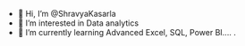 - 👋 Hi, I’m @ShravyaKasarla
- 👀 I’m interested in Data analytics
- 🌱 I’m currently learning Advanced Excel, SQL, Power BI....
.

<!---
ShravyaKasarla/ShravyaKasarla is a ✨ special ✨ repository because its `README.md` (this file) appears on your GitHub profile.
You can click the Preview link to take a look at your changes.
--->
